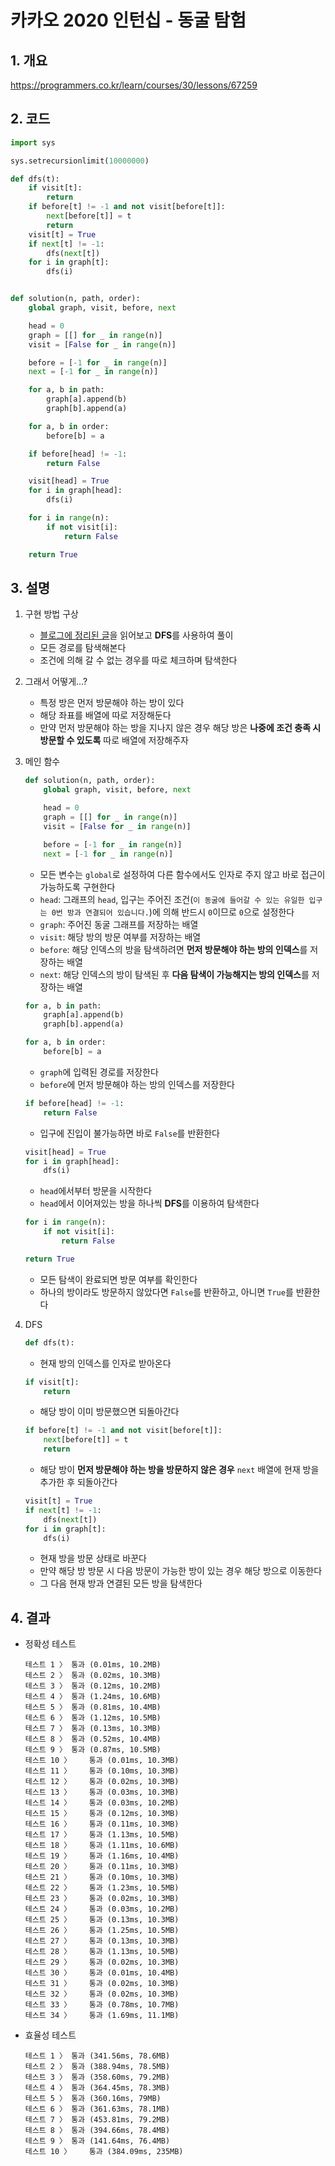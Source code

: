 # 카카오 2020 인턴십 - 동굴 탐험

## 1. 개요

https://programmers.co.kr/learn/courses/30/lessons/67259

## 2. 코드

```python
import sys

sys.setrecursionlimit(10000000)

def dfs(t):
    if visit[t]:
        return
    if before[t] != -1 and not visit[before[t]]:
        next[before[t]] = t
        return
    visit[t] = True
    if next[t] != -1:
        dfs(next[t])
    for i in graph[t]:
        dfs(i)


def solution(n, path, order):
    global graph, visit, before, next

    head = 0
    graph = [[] for _ in range(n)]
    visit = [False for _ in range(n)]

    before = [-1 for _ in range(n)]
    next = [-1 for _ in range(n)]

    for a, b in path:
        graph[a].append(b)
        graph[b].append(a)

    for a, b in order:
        before[b] = a

    if before[head] != -1:
        return False

    visit[head] = True
    for i in graph[head]:
        dfs(i)

    for i in range(n):
        if not visit[i]:
            return False

    return True
```

## 3. 설명

1. 구현 방법 구상

    - [블로그에 정리된 글](https://medium.com/@haeseok/%ED%94%84%EB%A1%9C%EA%B7%B8%EB%9E%98%EB%A8%B8%EC%8A%A4-%EB%8F%99%EA%B5%B4-%ED%83%90%ED%97%98-a669d62f304d)을 읽어보고 **DFS**를 사용하여 풀이
    - 모든 경로를 탐색해본다
    - 조건에 의해 갈 수 없는 경우를 따로 체크하며 탐색한다

2. 그래서 어떻게...?

    - 특정 방은 먼저 방문해야 하는 방이 있다
    - 해당 좌표를 배열에 따로 저장해둔다
    - 만약 먼저 방문해야 하는 방을 지나지 않은 경우 해당 방은 **나중에 조건 충족 시 방문할 수 있도록** 따로 배열에 저장해주자

3. 메인 함수

    ```python
    def solution(n, path, order):
        global graph, visit, before, next

        head = 0
        graph = [[] for _ in range(n)]
        visit = [False for _ in range(n)]

        before = [-1 for _ in range(n)]
        next = [-1 for _ in range(n)]
    ```
    - 모든 변수는 `global`로 설정하여 다른 함수에서도 인자로 주지 않고 바로 접근이 가능하도록 구현한다
    - `head`: 그래프의 `head`, 입구는 주어진 조건(`이 동굴에 들어갈 수 있는 유일한 입구는 0번 방과 연결되어 있습니다.`)에 의해 반드시 `0`이므로 `0`으로 설정한다
    - `graph`: 주어진 동굴 그래프를 저장하는 배열
    - `visit`: 해당 방의 방문 여부를 저장하는 배열
    - `before`: 해당 인덱스의 방을 탐색하려면 **먼저 방문해야 하는 방의 인덱스**를 저장하는 배열
    - `next`: 해당 인덱스의 방이 탐색된 후 **다음 탐색이 가능해지는 방의 인덱스**를 저장하는 배열
    ```python
    for a, b in path:
        graph[a].append(b)
        graph[b].append(a)

    for a, b in order:
        before[b] = a
    ```
    - `graph`에 입력된 경로를 저장한다
    - `before`에 먼저 방문해야 하는 방의 인덱스를 저장한다
    ```python
    if before[head] != -1:
        return False
    ```
    - 입구에 진입이 불가능하면 바로 `False`를 반환한다
    ```python
    visit[head] = True
    for i in graph[head]:
        dfs(i)
    ```
    - `head`에서부터 방문을 시작한다
    - `head`에서 이어져있는 방을 하나씩 **DFS**를 이용하여 탐색한다
    ```python
    for i in range(n):
        if not visit[i]:
            return False

    return True
    ```
    - 모든 탐색이 완료되면 방문 여부를 확인한다
    - 하나의 방이라도 방문하지 않았다면 `False`를 반환하고, 아니면 `True`를 반환한다

4. DFS
    ```python
    def dfs(t):
    ```
    - 현재 방의 인덱스를 인자로 받아온다
    ```python
    if visit[t]:
        return
    ```
    - 해당 방이 이미 방문했으면 되돌아간다
    ```python
    if before[t] != -1 and not visit[before[t]]:
        next[before[t]] = t
        return
    ```
    - 해당 방이 **먼저 방문해야 하는 방을 방문하지 않은 경우** `next` 배열에 현재 방을 추가한 후 되돌아간다
    ```python
    visit[t] = True
    if next[t] != -1:
        dfs(next[t])
    for i in graph[t]:
        dfs(i)
    ```
    - 현재 방을 방문 상태로 바꾼다
    - 만약 해당 방 방문 시 다음 방문이 가능한 방이 있는 경우 해당 방으로 이동한다
    - 그 다음 현재 방과 연결된 모든 방을 탐색한다

## 4. 결과

- 정확성 테스트
    ```
    테스트 1 〉	통과 (0.01ms, 10.2MB)
    테스트 2 〉	통과 (0.02ms, 10.3MB)
    테스트 3 〉	통과 (0.12ms, 10.2MB)
    테스트 4 〉	통과 (1.24ms, 10.6MB)
    테스트 5 〉	통과 (0.81ms, 10.4MB)
    테스트 6 〉	통과 (1.12ms, 10.5MB)
    테스트 7 〉	통과 (0.13ms, 10.3MB)
    테스트 8 〉	통과 (0.52ms, 10.4MB)
    테스트 9 〉	통과 (0.87ms, 10.5MB)
    테스트 10 〉	통과 (0.01ms, 10.3MB)
    테스트 11 〉	통과 (0.10ms, 10.3MB)
    테스트 12 〉	통과 (0.02ms, 10.3MB)
    테스트 13 〉	통과 (0.03ms, 10.3MB)
    테스트 14 〉	통과 (0.03ms, 10.2MB)
    테스트 15 〉	통과 (0.12ms, 10.3MB)
    테스트 16 〉	통과 (0.11ms, 10.3MB)
    테스트 17 〉	통과 (1.13ms, 10.5MB)
    테스트 18 〉	통과 (1.11ms, 10.6MB)
    테스트 19 〉	통과 (1.16ms, 10.4MB)
    테스트 20 〉	통과 (0.11ms, 10.3MB)
    테스트 21 〉	통과 (0.10ms, 10.3MB)
    테스트 22 〉	통과 (1.23ms, 10.5MB)
    테스트 23 〉	통과 (0.02ms, 10.3MB)
    테스트 24 〉	통과 (0.03ms, 10.2MB)
    테스트 25 〉	통과 (0.13ms, 10.3MB)
    테스트 26 〉	통과 (1.25ms, 10.5MB)
    테스트 27 〉	통과 (0.13ms, 10.3MB)
    테스트 28 〉	통과 (1.13ms, 10.5MB)
    테스트 29 〉	통과 (0.02ms, 10.3MB)
    테스트 30 〉	통과 (0.01ms, 10.4MB)
    테스트 31 〉	통과 (0.02ms, 10.3MB)
    테스트 32 〉	통과 (0.02ms, 10.3MB)
    테스트 33 〉	통과 (0.78ms, 10.7MB)
    테스트 34 〉	통과 (1.69ms, 11.1MB)
    ```
- 효율성 테스트
    ```
    테스트 1 〉	통과 (341.56ms, 78.6MB)
    테스트 2 〉	통과 (388.94ms, 78.5MB)
    테스트 3 〉	통과 (358.60ms, 79.2MB)
    테스트 4 〉	통과 (364.45ms, 78.3MB)
    테스트 5 〉	통과 (360.16ms, 79MB)
    테스트 6 〉	통과 (361.63ms, 78.1MB)
    테스트 7 〉	통과 (453.81ms, 79.2MB)
    테스트 8 〉	통과 (394.66ms, 78.4MB)
    테스트 9 〉	통과 (141.64ms, 76.4MB)
    테스트 10 〉	통과 (384.09ms, 235MB)
    ```